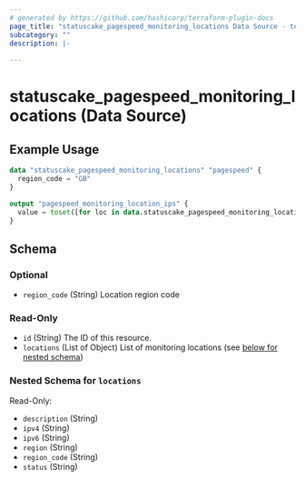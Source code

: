 ```yaml
---
# generated by https://github.com/hashicorp/terraform-plugin-docs
page_title: "statuscake_pagespeed_monitoring_locations Data Source - terraform-provider-statuscake"
subcategory: ""
description: |-
  
---
```


# statuscake_pagespeed_monitoring_locations (Data Source)



## Example Usage

```terraform
data "statuscake_pagespeed_monitoring_locations" "pagespeed" {
  region_code = "GB"
}

output "pagespeed_monitoring_location_ips" {
  value = toset([for loc in data.statuscake_pagespeed_monitoring_locations.pagespeed.locations : loc.ipv4])
}
```

<!-- schema generated by tfplugindocs -->
## Schema

### Optional

- `region_code` (String) Location region code

### Read-Only

- `id` (String) The ID of this resource.
- `locations` (List of Object) List of monitoring locations (see [below for nested schema](#nestedatt--locations))

<a id="nestedatt--locations"></a>
### Nested Schema for `locations`

Read-Only:

- `description` (String)
- `ipv4` (String)
- `ipv6` (String)
- `region` (String)
- `region_code` (String)
- `status` (String)


